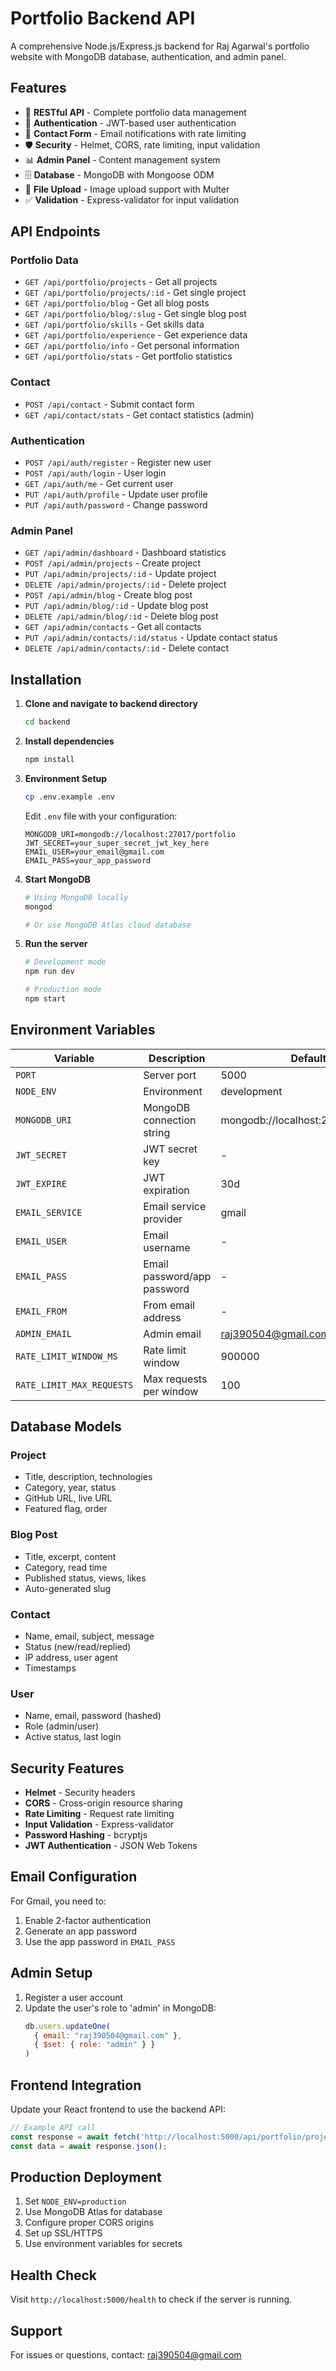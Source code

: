 # Portfolio Backend API

A comprehensive Node.js/Express.js backend for Raj Agarwal's portfolio website with MongoDB database, authentication, and admin panel.

## Features

- 🚀 **RESTful API** - Complete portfolio data management
- 🔐 **Authentication** - JWT-based user authentication
- 📧 **Contact Form** - Email notifications with rate limiting
- 🛡️ **Security** - Helmet, CORS, rate limiting, input validation
- 📊 **Admin Panel** - Content management system
- 🗄️ **Database** - MongoDB with Mongoose ODM
- 📁 **File Upload** - Image upload support with Multer
- ✅ **Validation** - Express-validator for input validation

## API Endpoints

### Portfolio Data
- `GET /api/portfolio/projects` - Get all projects
- `GET /api/portfolio/projects/:id` - Get single project
- `GET /api/portfolio/blog` - Get all blog posts
- `GET /api/portfolio/blog/:slug` - Get single blog post
- `GET /api/portfolio/skills` - Get skills data
- `GET /api/portfolio/experience` - Get experience data
- `GET /api/portfolio/info` - Get personal information
- `GET /api/portfolio/stats` - Get portfolio statistics

### Contact
- `POST /api/contact` - Submit contact form
- `GET /api/contact/stats` - Get contact statistics (admin)

### Authentication
- `POST /api/auth/register` - Register new user
- `POST /api/auth/login` - User login
- `GET /api/auth/me` - Get current user
- `PUT /api/auth/profile` - Update user profile
- `PUT /api/auth/password` - Change password

### Admin Panel
- `GET /api/admin/dashboard` - Dashboard statistics
- `POST /api/admin/projects` - Create project
- `PUT /api/admin/projects/:id` - Update project
- `DELETE /api/admin/projects/:id` - Delete project
- `POST /api/admin/blog` - Create blog post
- `PUT /api/admin/blog/:id` - Update blog post
- `DELETE /api/admin/blog/:id` - Delete blog post
- `GET /api/admin/contacts` - Get all contacts
- `PUT /api/admin/contacts/:id/status` - Update contact status
- `DELETE /api/admin/contacts/:id` - Delete contact

## Installation

1. **Clone and navigate to backend directory**
   ```bash
   cd backend
   ```

2. **Install dependencies**
   ```bash
   npm install
   ```

3. **Environment Setup**
   ```bash
   cp .env.example .env
   ```
   
   Edit `.env` file with your configuration:
   ```env
   MONGODB_URI=mongodb://localhost:27017/portfolio
   JWT_SECRET=your_super_secret_jwt_key_here
   EMAIL_USER=your_email@gmail.com
   EMAIL_PASS=your_app_password
   ```

4. **Start MongoDB**
   ```bash
   # Using MongoDB locally
   mongod
   
   # Or use MongoDB Atlas cloud database
   ```

5. **Run the server**
   ```bash
   # Development mode
   npm run dev
   
   # Production mode
   npm start
   ```

## Environment Variables

| Variable | Description | Default |
|----------|-------------|---------|
| `PORT` | Server port | 5000 |
| `NODE_ENV` | Environment | development |
| `MONGODB_URI` | MongoDB connection string | mongodb://localhost:27017/portfolio |
| `JWT_SECRET` | JWT secret key | - |
| `JWT_EXPIRE` | JWT expiration | 30d |
| `EMAIL_SERVICE` | Email service provider | gmail |
| `EMAIL_USER` | Email username | - |
| `EMAIL_PASS` | Email password/app password | - |
| `EMAIL_FROM` | From email address | - |
| `ADMIN_EMAIL` | Admin email | raj390504@gmail.com |
| `RATE_LIMIT_WINDOW_MS` | Rate limit window | 900000 |
| `RATE_LIMIT_MAX_REQUESTS` | Max requests per window | 100 |

## Database Models

### Project
- Title, description, technologies
- Category, year, status
- GitHub URL, live URL
- Featured flag, order

### Blog Post
- Title, excerpt, content
- Category, read time
- Published status, views, likes
- Auto-generated slug

### Contact
- Name, email, subject, message
- Status (new/read/replied)
- IP address, user agent
- Timestamps

### User
- Name, email, password (hashed)
- Role (admin/user)
- Active status, last login

## Security Features

- **Helmet** - Security headers
- **CORS** - Cross-origin resource sharing
- **Rate Limiting** - Request rate limiting
- **Input Validation** - Express-validator
- **Password Hashing** - bcryptjs
- **JWT Authentication** - JSON Web Tokens

## Email Configuration

For Gmail, you need to:
1. Enable 2-factor authentication
2. Generate an app password
3. Use the app password in `EMAIL_PASS`

## Admin Setup

1. Register a user account
2. Update the user's role to 'admin' in MongoDB:
   ```javascript
   db.users.updateOne(
     { email: "raj390504@gmail.com" },
     { $set: { role: "admin" } }
   )
   ```

## Frontend Integration

Update your React frontend to use the backend API:

```javascript
// Example API call
const response = await fetch('http://localhost:5000/api/portfolio/projects');
const data = await response.json();
```

## Production Deployment

1. Set `NODE_ENV=production`
2. Use MongoDB Atlas for database
3. Configure proper CORS origins
4. Set up SSL/HTTPS
5. Use environment variables for secrets

## Health Check

Visit `http://localhost:5000/health` to check if the server is running.

## Support

For issues or questions, contact: raj390504@gmail.com
